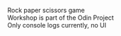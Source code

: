 Rock paper scissors game  
Workshop is part of the Odin Project  
Only console logs currently, no UI  